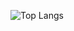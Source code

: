 ![Top Langs](https://github-readme-stats.vercel.app/api/top-langs/?username=Anup-Narkhede&hide=TeX&layout=compact)
